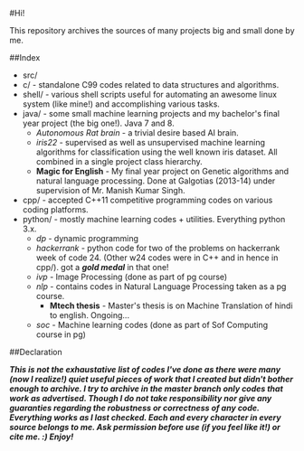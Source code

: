 #Hi!

This repository archives the sources of many projects big and small done by me.

##Index

* src/
 * c/ - standalone C99 codes related to data structures and algorithms.
 * shell/ - various shell scripts useful for automating an awesome linux system (like mine!) and accomplishing various tasks.
 * java/ - some small machine learning projects and my bachelor's final year project (the big one!). Java 7 and 8.
	* *Autonomous Rat brain* - a trivial desire based AI brain.
	* *iris22* - supervised as well as unsupervised machine learning algorithms for classification using the well known iris dataset. All combined in a single project class hierarchy.
	* **Magic for English** - My final year project on Genetic algorithms and natural language processing. Done at Galgotias (2013-14) under supervision of Mr. Manish Kumar Singh.
 * cpp/ - accepted C++11 competitive programming codes on various coding platforms.
 * python/ - mostly machine learning codes + utilities. Everything python 3.x.
	* *dp* - dynamic programming
	* *hackerrank* - python code for two of the problems on hackerrank week of code 24. (Other w24 codes were in C++ and in hence in cpp/). got a ***gold medal*** in that one!
	* *ivp* - Image Processing (done as part of pg course)
	* *nlp* - contains codes in Natural Language Processing taken as a pg course.
		* **Mtech thesis** - Master's thesis is on Machine Translation of hindi to english. Ongoing...
	* *soc* - Machine learning codes (done as part of Sof Computing course in pg)

##Declaration

***This is not the exhaustative list of codes I've done as there were many (now I realize!) quiet useful pieces of work that I created but didn't bother enough to archive.
I try to archive in the master branch only codes that work as advertised. Though I do not take responsibility nor give any guaranties regarding the robustness or correctness of any code. Everything works as I last checked.
Each and every character in every source belongs to me.
Ask permission before use (if you feel like it!) or cite me. :)
Enjoy!***
